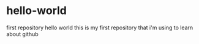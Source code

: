 # hello-world
first repository
hello world this is my first repository that i'm using to learn about github
